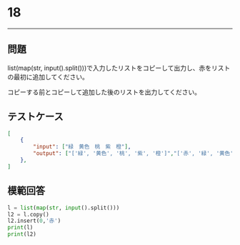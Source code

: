 # 18

---
## 問題

list(map(str, input().split()))で入力したリストをコピーして出力し、赤をリストの最初に追加してください。

コピーする前とコピーして追加した後のリストを出力してください。

## テストケース

```json
[
	{
		"input": ["緑　黄色　桃　紫　橙"],
		"output": ["['緑', '黄色', '桃', '紫', '橙']","['赤', '緑', '黄色', '桃', '紫', '橙']"]
  	},
]
```

## 模範回答
```python
l = list(map(str, input().split()))
l2 = l.copy()
l2.insert(0,'赤')
print(l)
print(l2)
```